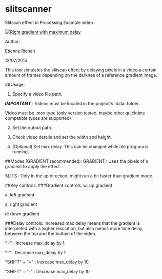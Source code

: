 # slitscanner
Slitscan effect in Processing
Example video :

[![Right gradient with maximum delay](https://www.youtube.com/watch?v=cNnaRpf-W5U/5.jpg)](https://www.youtube.com/watch?v=cNnaRpf-W5U)

Author:

Etienne Richan

12/07/2015

This tool simulates the slitscan effect by delaying pixels in a video a certain amount of frames depending on the darknes of a reference gradient image.

##Usage:
1. Specify a video file path. 

  ***IMPORTANT*** : Videos must be located in the project's 'data' folder. 
  
  Video must be .mov type (only version tested, maybe other quicktime compatible types are supported)

2. Set the output path.

3. Check video details and set the width and height.

4. (Optional) Set max delay. This can be changed while hte program is running.


##Modes (GRADIENT recommended):
  GRADIENT : Uses the pixels of a gradient to apply the effect
  
  SLITS : Only in the up direction, might run a bit faster than gradient mode. 


##Key controls:
###Gradient controls:
  w: up gradient
  
  a: left gradient
  
  s: right gradient
  
  d: down gradient

###Delay controls:
 Increased max delay means that the gradient is interpreted with a higher resolution, but also means more time delay between the top and the bottom of the video. 

  "=" : Increase max_delay by 1
  
  "-" : Decrease max_delay by 1
  
  "SHIFT" + "=" : Increase max_delay by 10

  "SHIFT" + "-" : Decrease max_delay by 10
  


